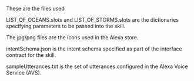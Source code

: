 These are the files used

LIST_OF_OCEANS.slots and LIST_OF_STORMS.slots are the dictionaries specifying parameters to be passed into the skill.

The jpg/png files are the icons used in the Alexa store.

intentSchema.json is the intent schema specified as part of the interface contract for the skill.

sampleUtterances.txt is the set of utterances configured in the Alexa Voice Service (AVS).
